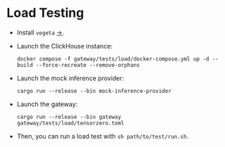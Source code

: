 # Load Testing

- Install `vegeta` [→](https://github.com/tsenart/vegeta).
- Launch the ClickHouse instance:

  ```
  docker compose -f gateway/tests/load/docker-compose.yml up -d --build --force-recreate --remove-orphans
  ```
  
- Launch the mock inference provider:

  ```
  cargo run --release --bin mock-inference-provider
  ```

- Launch the gateway:

  ```
  cargo run --release --bin gateway gateway/tests/load/tensorzero.toml
  ```

- Then, you can run a load test with `sh path/to/test/run.sh`.
